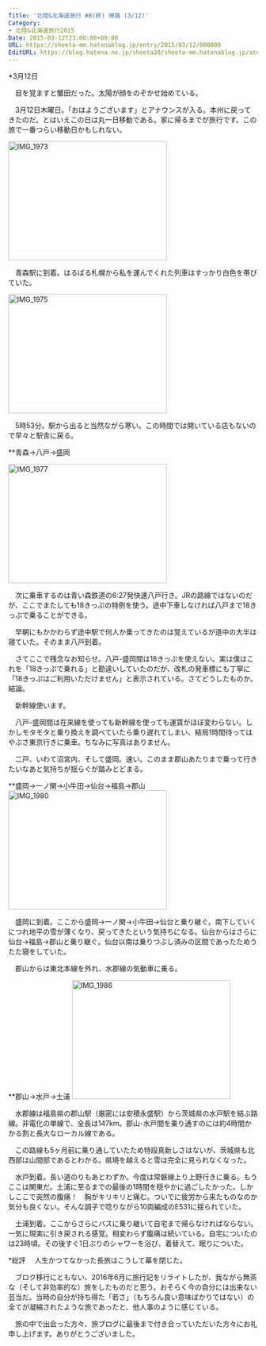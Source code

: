 ```yaml
---
Title: '北陸&北海道旅行 #8(終) 帰路 (3/12)'
Category:
- 北陸&北海道旅行2015
Date: 2015-03-12T23:00:00+09:00
URL: https://sheeta-mm.hatenablog.jp/entry/2015/03/12/000000
EditURL: https://blog.hatena.ne.jp/sheeta38/sheeta-mm.hatenablog.jp/atom/entry/6653812171399559701
---
```


*3月12日

　目を覚ますと蟹田だった。太陽が顔をのぞかせ始めている。

　3月12日木曜日。「おはようございます」とアナウンスが入る。本州に戻ってきたのだ。とはいえこの日は丸一日移動である。家に帰るまでが旅行です。この旅で一番つらい移動日かもしれない。

<a href="https://www.flickr.com/photos/125611847@N08/16664127187" title="IMG_1973 by Sheeta Tsuyumachi, on Flickr"><img src="https://farm9.staticflickr.com/8737/16664127187_587c57d518_n.jpg" width="320" height="240" alt="IMG_1973"></a>

　青森駅に到着。はるばる札幌から私を運んでくれた列車はすっかり白色を帯びていた。

<a href="https://www.flickr.com/photos/125611847@N08/16249071644" title="IMG_1975 by Sheeta Tsuyumachi, on Flickr"><img src="https://farm9.staticflickr.com/8722/16249071644_eaf878504b_n.jpg" width="320" height="240" alt="IMG_1975"></a>

　5時53分。駅から出ると当然ながら寒い。この時間では開いている店もないので早々と駅舎に戻る。

**青森→八戸→盛岡

<a href="https://www.flickr.com/photos/125611847@N08/16685310279" title="IMG_1977 by Sheeta Tsuyumachi, on Flickr"><img src="https://farm9.staticflickr.com/8712/16685310279_4c8b944cf1_n.jpg" width="320" height="240" alt="IMG_1977"></a>

　次に乗車するのは青い森鉄道の6:27発快速八戸行き。JRの路線ではないのだが、ここでまたしても18きっぷの特例を使う。途中下車しなければ八戸まで18きっぷで乗ることができる。

　早朝にもかかわらず途中駅で何人か乗ってきたのは覚えているが道中の大半は寝ていた。そのまま八戸到着。

　さてここで残念なお知らせ。八戸-盛岡間は18きっぷを使えない。実は僕はこれを「18きっぷで乗れる」と勘違いしていたのだが、改札の発車標にも丁寧に「18きっぷはご利用いただけません」と表示されている。さてどうしたものか。結論。

　新幹線使います。

　八戸-盛岡間は在来線を使っても新幹線を使っても運賃がほぼ変わらない。しかしモタモタと乗り換えを調べていたら乗り遅れてしまい、結局1時間待ってはやぶさ東京行きに乗車。ちなみに写真はありません。

　二戸、いわて沼宮内、そして盛岡。速い。このまま郡山あたりまで乗って行きたいなあと気持ちが揺らぐが踏みとどまる。

**盛岡→一ノ関→小牛田→仙台→福島→郡山
<a href="https://www.flickr.com/photos/125611847@N08/16684034140" title="IMG_1980 by Sheeta Tsuyumachi, on Flickr"><img src="https://farm8.staticflickr.com/7654/16684034140_2b50ce3c41_n.jpg" width="320" height="240" alt="IMG_1980"></a>

　盛岡に到着。ここから盛岡→一ノ関→小牛田→仙台と乗り継ぐ。南下していくにつれ地平の雪が薄くなり、戻ってきたという気持ちになる。仙台からはさらに仙台→福島→郡山と乗り継ぐ。仙台以南は乗りつぶし済みの区間であったためうたた寝をしていた。

　郡山からは東北本線を外れ、水郡線の気動車に乗る。

**郡山→水戸→土浦
<a href="https://www.flickr.com/photos/125611847@N08/16249070504" title="IMG_1986 by Sheeta Tsuyumachi, on Flickr"><img src="https://farm9.staticflickr.com/8697/16249070504_0663a9f660_n.jpg" width="320" height="240" alt="IMG_1986"></a>

　水郡線は福島県の郡山駅（厳密には安積永盛駅）から茨城県の水戸駅を結ぶ路線。非電化の単線で、全長は147km。郡山-水戸間を乗り通すのには約4時間かかる割と長大なローカル線である。

　この路線も5ヶ月前に乗り通していたため特段真新しさはないが、茨城県も北西部は山間部であるとわかる。県境を越えると雪は完全に見られなくなった。

　水戸到着。長い道のりもあとわずか。今度は常磐線上り上野行きに乗る。もうここは関東だ。土浦に至るまでの最後の1時間を穏やかに過ごしたかった。しかしここで突然の腹痛！　胸がキリキリと痛む。ついでに疲労から来たものなのか気分も良くない。そんな調子で唸りながら10両編成のE531に揺られていた。

　土浦到着。ここからさらにバスに乗り継いて自宅まで帰らなければならない。一気に現実に引き戻される感覚。相変わらず腹痛は続いている。自宅についたのは23時頃。その後すぐ1日ぶりのシャワーを浴び、着替えて、眠りについた。

*総評
　人生かつてなかった長旅はこうして幕を閉じた。

　ブロク移行にともない、2016年6月に旅行記をリライトしたが、我ながら無茶な（そして非効率的な）旅をしたものだと思う。おそらく今の自分には出来ない芸当だ。当時の自分が持ち得た「若さ」（もちろん良い意味ばかりではない）の全てが凝縮されたような旅であったと、他人事のように感じている。

　旅の中で出会った方々、旅ブログに最後まで付き合っていただいた方々にお礼申し上げます。ありがとうございました。
